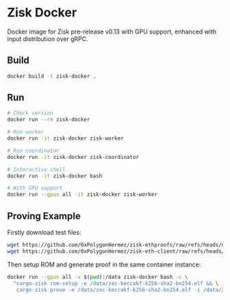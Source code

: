 # Zisk Docker

Docker image for Zisk pre-release v0.13 with GPU support, enhanced with input distribution over gRPC.

## Build

```bash
docker build -t zisk-docker .
```

## Run

```bash
# Check version
docker run --rm zisk-docker

# Run worker
docker run -it zisk-docker zisk-worker

# Run coordinator
docker run -it zisk-docker zisk-coordinator

# Interactive shell
docker run -it zisk-docker bash

# With GPU support
docker run --gpus all -it zisk-docker zisk-worker
```

## Proving Example

Firstly download test files:

```bash
wget https://github.com/0xPolygonHermez/zisk-ethproofs/raw/refs/heads/develop/bin/ethproofs-client/elf/zec-keccakf-k256-sha2-bn254.elf
wget https://github.com/0xPolygonHermez/zisk-eth-client/raw/refs/heads/main/inputs/22767493_185_14.bin
```

Then setup ROM and generate proof in the same container instance:

```bash
docker run --gpus all -v $(pwd):/data zisk-docker bash -c \
  "cargo-zisk rom-setup -e /data/zec-keccakf-k256-sha2-bn254.elf && \
   cargo-zisk prove -e /data/zec-keccakf-k256-sha2-bn254.elf -i /data/22767493_185_14.bin -o /tmp/out -a -u"
```

